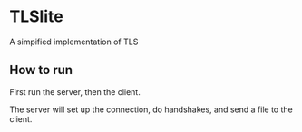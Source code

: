 # TLSlite

A simpified implementation of TLS

## How to run

First run the server, then the client.

The server will set up the connection, do handshakes, and send a file to the client.


